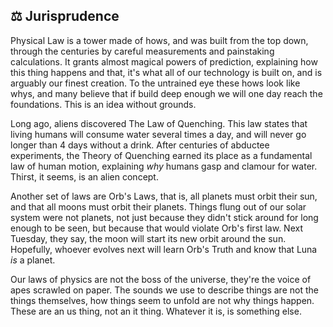 ## ⚖️ Jurisprudence

Physical Law is a tower made of hows, and was built from the top down, through
the centuries by careful measurements and painstaking calculations. It grants
almost magical powers of prediction, explaining how this thing happens and
that, it's what all of our technology is built on, and is arguably our finest
creation. To the untrained eye these hows look like whys, and many believe that
if build deep enough we will one day reach the foundations. This is an idea
without grounds.

Long ago, aliens discovered The Law of Quenching. This law states that living
humans will consume water several times a day, and will never go longer than
4 days without a drink. After centuries of abductee experiments, the Theory
of Quenching earned its place as a fundamental law of human motion, explaining
*why* humans gasp and clamour for water. Thirst, it seems, is an alien concept.

Another set of laws are Orb's Laws, that is, all planets must orbit their sun,
and that all moons must orbit their planets. Things flung out of our solar
system were not planets, not just because they didn't stick around for long
enough to be seen, but because that would violate Orb's first law. Next Tuesday,
they say, the moon will start its new orbit around the sun. Hopefully, whoever
evolves next will learn Orb's Truth and know that Luna *is* a planet.

Our laws of physics are not the boss of the universe, they're the voice of apes
scrawled on paper. The sounds we use to describe things are not the things
themselves, how things seem to unfold are not why things happen. These are an us
thing, not an it thing. Whatever it is, is something else.
